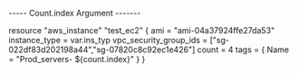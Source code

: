 ----- Count.index Argument -------

resource "aws_instance" "test_ec2" {
  ami = "ami-04a37924ffe27da53"
  instance_type = var.ins_typ
  vpc_security_group_ids = ["sg-022df83d202198a44","sg-07820c8c92ec1e426"] 
  count = 4
  tags = {
    Name = "Prod_servers- ${count.index}"
  }
}
